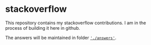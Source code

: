 # stackoverflow
This repository contains my stackoverflow contributions. I am in the process of building it here in github.  

The answers will be maintained in folder [`'./answers'`](./answers).
